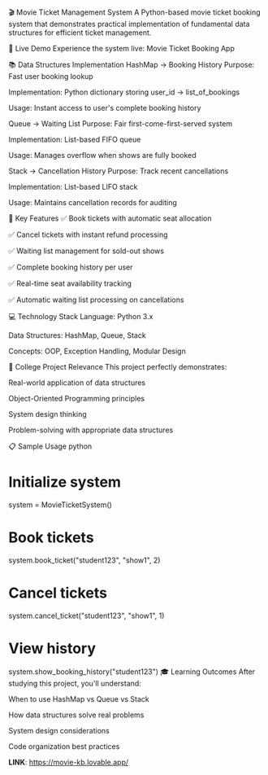 🎬 Movie Ticket Management System
A Python-based movie ticket booking system that demonstrates practical implementation of fundamental data structures for efficient ticket management.

🚀 Live Demo
Experience the system live: Movie Ticket Booking App

📚 Data Structures Implementation
HashMap → Booking History
Purpose: Fast user booking lookup

Implementation: Python dictionary storing user_id → list_of_bookings

Usage: Instant access to user's complete booking history

Queue → Waiting List
Purpose: Fair first-come-first-served system

Implementation: List-based FIFO queue

Usage: Manages overflow when shows are fully booked

Stack → Cancellation History
Purpose: Track recent cancellations

Implementation: List-based LIFO stack

Usage: Maintains cancellation records for auditing

🎯 Key Features
✅ Book tickets with automatic seat allocation

✅ Cancel tickets with instant refund processing

✅ Waiting list management for sold-out shows

✅ Complete booking history per user

✅ Real-time seat availability tracking

✅ Automatic waiting list processing on cancellations

💻 Technology Stack
Language: Python 3.x

Data Structures: HashMap, Queue, Stack

Concepts: OOP, Exception Handling, Modular Design

🏫 College Project Relevance
This project perfectly demonstrates:

Real-world application of data structures

Object-Oriented Programming principles

System design thinking

Problem-solving with appropriate data structures

📋 Sample Usage
python
# Initialize system
system = MovieTicketSystem()

# Book tickets
system.book_ticket("student123", "show1", 2)

# Cancel tickets
system.cancel_ticket("student123", "show1", 1)

# View history
system.show_booking_history("student123")
🎓 Learning Outcomes
After studying this project, you'll understand:

When to use HashMap vs Queue vs Stack

How data structures solve real problems

System design considerations

Code organization best practices

**LINK**: https://movie-kb.lovable.app/
